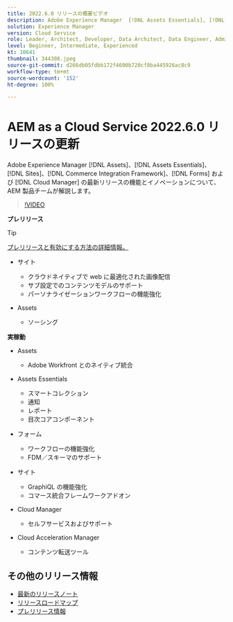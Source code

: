 ```yaml
---
title: 2022.6.0 リリースの概要ビデオ
description: Adobe Experience Manager  [!DNL Assets Essentials], [!DNL Sites], [!DNL Screens], [!DNL Forms]  および  [!DNL Cloud Foundation] の 2022-6-0 リリースの最新機能とイノベーションについて説明します。
solution: Experience Manager
version: Cloud Service
role: Leader, Architect, Developer, Data Architect, Data Engineer, Admin, User
level: Beginner, Intermediate, Experienced
kt: 10641
thumbnail: 344308.jpeg
source-git-commit: d266db05fdbb172f4600b720cf8ba445926ac8c9
workflow-type: tm+mt
source-wordcount: '152'
ht-degree: 100%

---
```


# AEM as a Cloud Service 2022.6.0 リリースの更新

Adobe Experience Manager [!DNL Assets]、[!DNL Assets Essentials]、[!DNL Sites]、[!DNL Commerce Integration Framework]、[!DNL Forms] および [!DNL Cloud Manager] の最新リリースの機能とイノベーションについて、AEM 製品チームが解説します。

>[!VIDEO](https://video.tv.adobe.com/v/344308/?quality=12&learn=on)

**プレリリース**

>[!TIP]
>
>[プレリリースと有効にする方法の詳細情報。](https://experienceleague.adobe.com/docs/experience-manager-cloud-service/content/release-notes/prerelease.html?lang=ja)

* サイト
   * クラウドネイティブで web に最適化された画像配信
   * サブ設定でのコンテンツモデルのサポート
   * パーソナライゼーションワークフローの機能強化

* Assets
   * ソーシング

**実稼動**

* Assets
   * Adobe Workfront とのネイティブ統合

* Assets Essentials
   * スマートコレクション
   * 通知
   * レポート
   * 目次コアコンポーネント

* フォーム
   * ワークフローの機能強化
   * FDM／スキーマのサポート

* サイト
   * GraphiQL の機能強化
   * コマース統合フレームワークアドオン

* Cloud Manager
   * セルフサービスおよびサポート

* Cloud Acceleration Manager
   * コンテンツ転送ツール

<!-- Have questions about the release?  Discuss the release in [Experience League Communities](https://adobe.ly/3NDPR8Y). -->

## その他のリリース情報

* [最新のリリースノート](https://experienceleague.adobe.com/docs/experience-manager-cloud-service/content/release-notes/home.html?lang=ja)
* [リリースロードマップ](https://experienceleague.adobe.com/docs/experience-manager-release-information/aem-release-updates/update-releases-roadmap.html?lang=ja)
* [プレリリース情報](https://experienceleague.adobe.com/docs/experience-manager-cloud-service/content/release-notes/prerelease.html?lang=ja)
